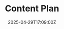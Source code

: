 ---
title: Content Plan
linkTitle: Content Plan
date: '2025-04-29T17:09:00Z'
weight: 1
description: Green Orbit Digital aims to lead in sustainable space marketing, targeting
  startups, established companies, and eco-conscious consumers through diverse content
  formats and a strategic distribution plan, while measuring engagement and conversion
  metrics for continuous improvement.
draft: false
ref: content-plan
---